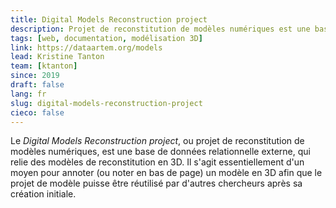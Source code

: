 ```yaml
---
title: Digital Models Reconstruction project
description: Projet de reconstitution de modèles numériques est une base de données relationnelle externe, qui relie des modèles de reconstitution en 3D
tags: [web, documentation, modélisation 3D]
link: https://dataartem.org/models
lead: Kristine Tanton
team: [ktanton]
since: 2019
draft: false
lang: fr
slug: digital-models-reconstruction-project
cieco: false
---
```


<!-- ajouter bonnes dates, author/project lead? -->

Le *Digital Models Reconstruction project*, ou projet de reconstitution de modèles numériques, est une base de données relationnelle externe, qui relie des modèles de reconstitution en 3D. Il s'agit essentiellement d'un moyen pour annoter (ou noter en bas de page) un modèle en 3D afin que le projet de modèle puisse être réutilisé par d'autres chercheurs après sa création initiale.

